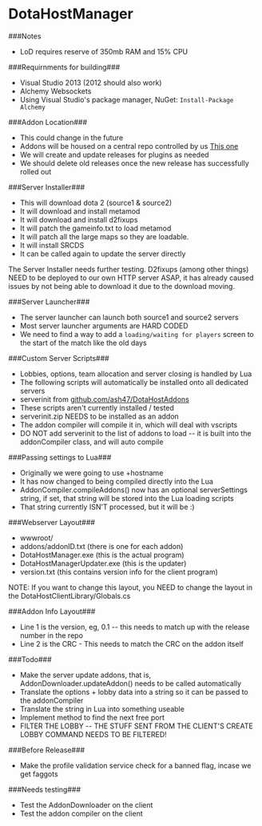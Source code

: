 DotaHostManager
===============

###Notes
 - LoD requires reserve of 350mb RAM and 15% CPU

###Requirnments for building###
 - Visual Studio 2013 (2012 should also work)
 - Alchemy Websockets
  - Using Visual Studio's package manager, NuGet: `Install-Package Alchemy`

###Addon Location###
 - This could change in the future
 - Addons will be housed on a central repo controlled by us [This one](https://github.com/ash47/DotaHostAddons)
 - We will create and update releases for plugins as needed
 - We should delete old releases once the new release has successfully rolled out

###Server Installer###
 - This will download dota 2 (source1 & source2)
 - It will download and install metamod
 - It will download and install d2fixups
 - It will patch the gameinfo.txt to load metamod
 - It will patch all the large maps so they are loadable.
 - It will install SRCDS
 - It can be called again to update the server directly

The Server Installer needs further testing. D2fixups (among other things) NEED to be deployed to our own HTTP server ASAP, it has already caused issues by not being able to download it due to the download moving.

###Server Launcher###
 - The server launcher can launch both source1 and source2 servers
 - Most server launcher arguments are HARD CODED
 - We need to find a way to add a `loading/waiting for players` screen to the start of the match like the old days

###Custom Server Scripts###
 - Lobbies, options, team allocation and server closing is handled by Lua
 - The following scripts will automatically be installed onto all dedicated servers
  - serverinit from [github.com/ash47/DotaHostAddons](https://github.com/ash47/DotaHostAddons)
  - These scripts aren't currently installed / tested
  - serverinit.zip NEEDS to be installed as an addon
  - The addon compiler will compile it in, which will deal with vscripts
  - DO NOT add serverinit to the list of addons to load -- it is built into the addonCompiler class, and will auto compile

###Passing settings to Lua###
 - Originally we were going to use +hostname <settings>
 - It has now changed to being compiled directly into the Lua
 - AddonCompiler.compileAddons() now has an optional serverSettings string, if set, that string will be stored into the Lua loading scripts
 - That string currently ISN'T processed, but it will be :)

###Webserver Layout###
 - wwwroot/
  - addons/addonID.txt (there is one for each addon)
  - DotaHostManager.exe (this is the actual program)
  - DotaHostManagerUpdater.exe (this is the updater)
  - version.txt (this contains version info for the client program)

NOTE: If you want to change this layout, you NEED to change the layout in the DotaHostClientLibrary/Globals.cs

###Addon Info Layout###
 - Line 1 is the version, eg, 0.1 -- this needs to match up with the release number in the repo
 - Line 2 is the CRC - This needs to match the CRC on the addon itself

###Todo###
 - Make the server update addons, that is, AddonDownloader.updateAddon() needs to be called automatically
 - Translate the options + lobby data into a string so it can be passed to the addonCompiler
 - Translate the string in Lua into something useable
 - Implement method to find the next free port
 - FILTER THE LOBBY -- THE STUFF SENT FROM THE CLIENT'S CREATE LOBBY COMMAND NEEDS TO BE FILTERED!

###Before Release###
 - Make the profile validation service check for a banned flag, incase we get faggots

###Needs testing###
 - Test the AddonDownloader on the client
 - Test the addon compiler on the client
